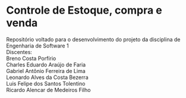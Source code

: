 # Controle de Estoque, compra e venda
Repositório voltado para o desenvolvimento do projeto da disciplina de Engenharia de Software 1 <br>
Discentes:
<br>
Breno Costa Porfírio
<br>
Charles Eduardo Araújo de Faria
<br>
Gabriel Antônio Ferreira de Lima
<br>
Leonardo Alves da Costa Bezerra
<br>
Luis Felipe dos Santos Tolentino
<br>
Ricardo Alencar de Medeiros Filho

